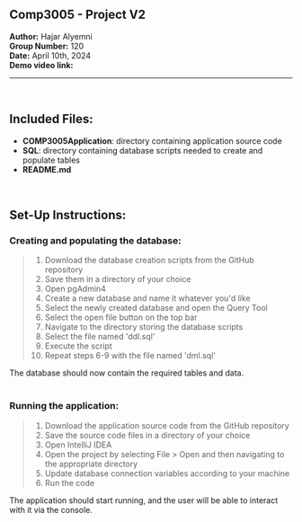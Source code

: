 Comp3005 - Project V2 
--

**Author:** Hajar Alyemni   
**Group Number:** 120  
**Date:** April 10th, 2024  
**Demo video link:** 

---
<br/>

## Included Files:  

- **COMP3005Application**: directory containing application source code  
- **SQL**: directory containing database scripts needed to create and populate tables  
- **README.md**

<br/>

## Set-Up Instructions:  


### Creating and populating the database:
>    1. Download the database creation scripts from the GitHub repository  
>    2. Save them in a directory of your choice 
>    3. Open pgAdmin4  
>    4. Create a new database and name it whatever you'd like  
>    5. Select the newly created database and open the Query Tool  
>    6. Select the open file button on the top bar  
>    7. Navigate to the directory storing the database scripts   
>    8. Select the file named 'ddl.sql'  
>    9. Execute the script   
>    10. Repeat steps 6-9 with the file named 'dml.sql'  

The database should now contain the required tables and data.  
<br/>

### Running the application:  
>   1. Download the application source code from the GitHub repository  
>   2. Save the source code files in a directory of your choice
>   3. Open IntelliJ IDEA 
>   4. Open the project by selecting File > Open and then navigating to the appropriate directory
>   5. Update database connection variables according to your machine
>   6. Run the code 

The application should start running, and the user will be able to interact with it via the console.
